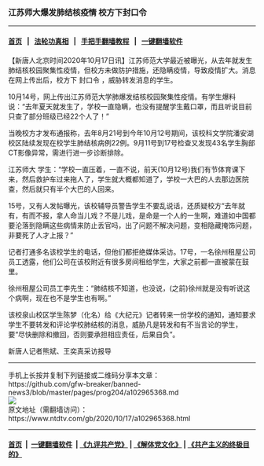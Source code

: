### 江苏师大爆发肺结核疫情 校方下封口令
------------------------

#### [首页](https://github.com/gfw-breaker/banned-news3/blob/master/README.md) &nbsp;&nbsp;|&nbsp;&nbsp; [法轮功真相](https://github.com/begood0513/basic/blob/master/README.md)  &nbsp;&nbsp;|&nbsp;&nbsp; [手把手翻墙教程](https://github.com/gfw-breaker/guides/wiki)  &nbsp;&nbsp;|&nbsp;&nbsp; [一键翻墙软件](https://github.com/gfw-breaker/nogfw/blob/master/README.md)  



<div><div class="post_content" itemprop="articleBody">
 <p>
  【新唐人北京时间2020年10月17日讯】江苏师范大学最近被曝光，从去年就发生肺结核校园聚集性疫情，但校方未做防护措施，还隐瞒疫情，导致疫情扩大。消息在网上传出后，校方下
  <ok href="https://www.ntdtv.com/gb/封口令.htm">
   封口令
  </ok>
  ，威胁转发消息的学生。
 </p>
 <p>
  10月14号，网上传出江苏师范大学肺爆发结核校园聚集性疫情。有学生爆料说：“去年夏天就发生了，学校一直隐瞒，也没有提醒学生戴口罩，而且听说目前只查了部分班级已经22个人了！”
 </p>
 <p>
  当晚校方才发布通报称，去年8月21号到今年10月12号期间，该校科文学院潘安湖校区陆续发现在校学生肺结核病例22例。9月11号到17号检查又发现43名学生胸部CT影像异常，需进行进一步诊断排除。
 </p>
 <p>
  <ok href="https://www.ntdtv.com/gb/江苏师大.htm">
   江苏师大
  </ok>
  学生：“学校一直压着，一直不说，前天(10月12号)我们有节体育课下来，然后救护车过来拖人了，学生就大概都知道了，学校一大巴的人去那边医院查，然后就只有半个大巴的人回来。
 </p>
 <p>
  15号，又有人发帖曝光，该校辅导员警告学生不要乱说话，还质疑校方“去年就有，有而不报，拿人命当儿戏？不是儿戏，是命是一个人的一生啊，难道如中国都要沦落到隐瞒这些病情来防止丢官吗，出了问题不解决问题，变相隐藏掩饰问题，非要死了人才上报？”
 </p>
 <p>
  记者打通多名该校学生的电话，但他们都拒绝媒体采访。17号，一名徐州租屋公司员工透露，他们公司在该校附近有很多房间租给学生，大家之前都一直被蒙在鼓里。
 </p>
 <p>
  徐州租屋公司员工李先生：“肺结核不知道，也没说，(之前)徐州就是没有听说这个病啊，现在也不是学生也有啊。”
 </p>
 <p>
  该校泉山校区学生陈梦（化名）给《大纪元》记者转来一份学校的通知，通知要求学生不要转发和评论学校肺结核的消息，威胁凡是转发和有不当言论的学生，要“尽快删除和撤回，否则要承担相应责任，后果自负”。
 </p>
 <p>
  新唐人记者熊斌、王奕真采访报导
 </p>
 <div class="single_ad">
 </div>
</div>
</div>
<hr/>
手机上长按并复制下列链接或二维码分享本文章：<br/>
https://github.com/gfw-breaker/banned-news3/blob/master/pages/prog204/a102965368.md <br/>
<a href='https://github.com/gfw-breaker/banned-news3/blob/master/pages/prog204/a102965368.md'><img src='https://github.com/gfw-breaker/banned-news3/blob/master/pages/prog204/a102965368.md.png'/></a> <br/>
原文地址（需翻墙访问）：https://www.ntdtv.com/gb/2020/10/17/a102965368.html


------------------------
#### [首页](https://github.com/gfw-breaker/banned-news3/blob/master/README.md) &nbsp;|&nbsp; [一键翻墙软件](https://github.com/gfw-breaker/nogfw/blob/master/README.md) &nbsp;| [《九评共产党》](https://github.com/gfw-breaker/9ping.md/blob/master/README.md#九评之一评共产党是什么) | [《解体党文化》](https://github.com/gfw-breaker/jtdwh.md/blob/master/README.md) | [《共产主义的终极目的》](https://github.com/gfw-breaker/gczydzjmd.md/blob/master/README.md)


<img src='http://gfw-breaker.win/banned-news3/pages/prog204/a102965368.md' width='0px' height='0px'/>